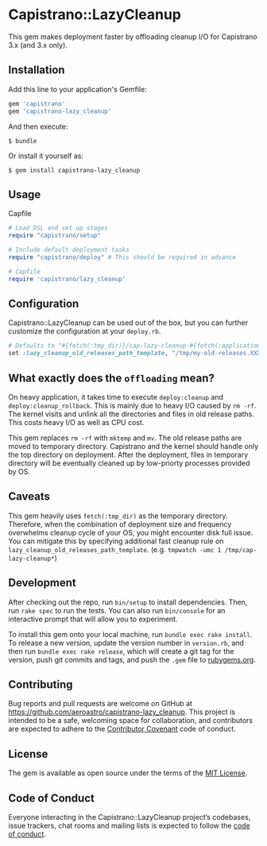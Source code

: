 # Capistrano::LazyCleanup

This gem makes deployment faster by offloading cleanup I/O for Capistrano 3.x (and 3.x only).

## Installation

Add this line to your application's Gemfile:

```ruby
gem 'capistrano'
gem 'capistrano-lazy_cleanup'
```

And then execute:

    $ bundle

Or install it yourself as:

    $ gem install capistrano-lazy_cleanup

## Usage

Capfile

```ruby
# Load DSL and set up stages
require "capistrano/setup"

# Include default deployment tasks
require "capistrano/deploy" # This should be required in advance

# Capfile
require 'capistrano/lazy_cleanup'
```

## Configuration

Capistrano::LazyCleanup can be used out of the box, but you can further customize the configuration at your `deploy.rb`.

```ruby
# Defaults to "#{fetch(:tmp_dir)}/cap-lazy-cleanup-#{fetch(:application)}.XXXXXXXXXX"
set :lazy_cleanup_old_releases_path_template, "/tmp/my-old-releases.XXXXXXXXXX"
```

## What exactly does the `offloading` mean?

On heavy application, it takes time to execute `deploy:cleanup` and `deploy:cleanup_rollback`. This is mainly due to heavy I/O caused by `rm -rf`. The kernel visits and unlink all the directories and files in old release paths. This costs heavy I/O as well as CPU cost.

This gem replaces `rm -rf` with `mktemp` and `mv`. The old release paths are moved to temporary directory. Capistrano and the kernel should handle only the top directory on deployment. After the deployment, files in temporary directory will be eventually cleaned up by low-priorty processes provided by OS.

## Caveats

This gem heavily uses `fetch(:tmp_dir)` as the temporary directory. Therefore, when the combination of deployment size and frequency overwhelms cleanup cycle of your OS, you might encounter disk full issue. You can mitigate this by specifying additional fast cleanup rule on `lazy_cleanup_old_releases_path_template`. (e.g. `tmpwatch -umc 1 /tmp/cap-lazy-cleanup*`)

## Development

After checking out the repo, run `bin/setup` to install dependencies. Then, run `rake spec` to run the tests. You can also run `bin/console` for an interactive prompt that will allow you to experiment.

To install this gem onto your local machine, run `bundle exec rake install`. To release a new version, update the version number in `version.rb`, and then run `bundle exec rake release`, which will create a git tag for the version, push git commits and tags, and push the `.gem` file to [rubygems.org](https://rubygems.org).

## Contributing

Bug reports and pull requests are welcome on GitHub at https://github.com/aeroastro/capistrano-lazy_cleanup. This project is intended to be a safe, welcoming space for collaboration, and contributors are expected to adhere to the [Contributor Covenant](http://contributor-covenant.org) code of conduct.

## License

The gem is available as open source under the terms of the [MIT License](https://opensource.org/licenses/MIT).

## Code of Conduct

Everyone interacting in the Capistrano::LazyCleanup project’s codebases, issue trackers, chat rooms and mailing lists is expected to follow the [code of conduct](https://github.com/aeroastro/capistrano-lazy_cleanup/blob/master/CODE_OF_CONDUCT.md).
